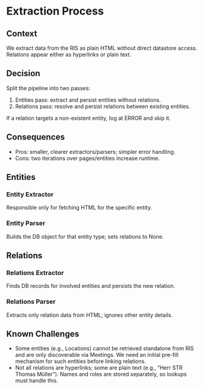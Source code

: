 # Extraction Process

## Context

We extract data from the RIS as plain HTML without direct datastore access. Relations appear either as hyperlinks or plain text.

## Decision

Split the pipeline into two passes:

1) Entities pass: extract and persist entities without relations.
2) Relations pass: resolve and persist relations between existing entities.

If a relation targets a non-existent entity, log at ERROR and skip it.

## Consequences

- Pros: smaller, clearer extractors/parsers; simpler error handling.
- Cons: two iterations over pages/entities increase runtime.

## Entities

### Entity Extractor

Responsible only for fetching HTML for the specific entity.

### Entity Parser

Builds the DB object for that entity type; sets relations to None.

## Relations

### Relations Extractor

Finds DB records for involved entities and persists the new relation.

### Relations Parser

Extracts only relation data from HTML; ignores other entity details.

## Known Challenges

- Some entities (e.g., Locations) cannot be retrieved standalone from RIS and are only discoverable via Meetings. We need an initial pre-fill mechanism for such entities before linking relations.
- Not all relations are hyperlinks; some are plain text (e.g., “Herr STR Thomas Müller”). Names and roles are stored separately, so lookups must handle this.